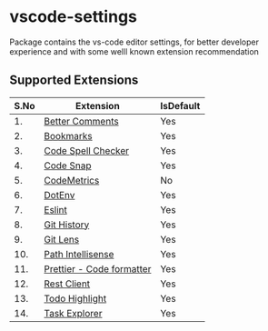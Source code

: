# vscode-settings

Package contains the vs-code editor settings, for better developer experience and with some welll known extension recommendation

## Supported Extensions

| S.No | Extension                                                                                                       | IsDefault |
| ---- | --------------------------------------------------------------------------------------------------------------- | --------- |
| 1.   | [Better Comments](https://marketplace.visualstudio.com/items?itemName=aaron-bond.better-comments)               | Yes       |
| 2.   | [Bookmarks](https://marketplace.visualstudio.com/items?itemName=alefragnani.Bookmarks)                          | Yes       |
| 3.   | [Code Spell Checker](https://marketplace.visualstudio.com/items?itemName=streetsidesoftware.code-spell-checker) | Yes       |
| 4.   | [Code Snap](https://marketplace.visualstudio.com/items?itemName=adpyke.codesnap)                                | Yes       |
| 5.   | [CodeMetrics](https://marketplace.visualstudio.com/items?itemName=kisstkondoros.vscode-codemetrics)             | No        |
| 6.   | [DotEnv](https://marketplace.visualstudio.com/items?itemName=mikestead.dotenv)                                  | Yes       |
| 7.   | [Eslint](https://marketplace.visualstudio.com/items?itemName=dbaeumer.vscode-eslint)                            | Yes       |
| 8.   | [Git History](https://marketplace.visualstudio.com/items?itemName=donjayamanne.githistory)                      | Yes       |
| 9.   | [Git Lens](https://marketplace.visualstudio.com/items?itemName=eamodio.gitlens)                                 | Yes       |
| 10.  | [Path Intellisense](https://marketplace.visualstudio.com/items?itemName=christian-kohler.path-intellisense)     | Yes       |
| 11.  | [Prettier - Code formatter](https://marketplace.visualstudio.com/items?itemName=esbenp.prettier-vscode)         | Yes       |
| 12.  | [Rest Client](https://marketplace.visualstudio.com/items?itemName=humao.rest-client)                            | Yes       |
| 13.  | [Todo Highlight](https://marketplace.visualstudio.com/items?itemName=wayou.vscode-todo-highlight)               | Yes       |
| 14.  | [Task Explorer](https://marketplace.visualstudio.com/items?itemName=spmeesseman.vscode-taskexplorer)            | Yes       |
